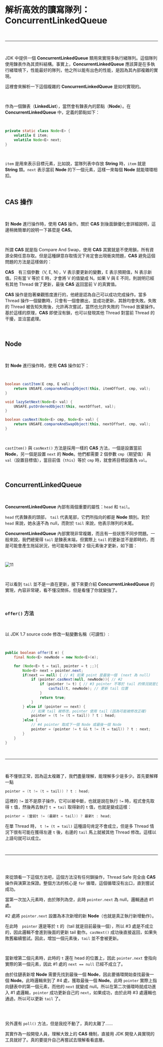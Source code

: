 # 解析高效的讀寫隊列：__ConcurrentLinkedQueue__

<br>

---

<br>

JDK 中提供一個 __ConcurrentLinkedQueue__ 類用來實現多執行緒隊列。這個隊列使用鍊表作為其資料結構。事實上，__ConcurrentLinkedQueue__ 應該算是在多執行緒環境下，性能最好的隊列，他之所以能有出色的性能，是因為其內部複雜的實現。

這裡會來解析一下這個複雜的 __ConcurrentLinkedQueue__ 是如何實現的。

<br>

作為一個鍊表（__LinkedList__），當然會有鍊表內的節點（__Node__）。在 __ConcurrentLinkedQueue__ 中，定義的節點如下：

<br>

```java
private static class Node<E> {
    volatile E item;
    volatile Node<E> next;
}
```

<br>

`item` 是用來表示目標元素，比如說，當隊列表中存放 __String__ 時，`item` 就是 __String__ 類。`next` 表示當前 __Node__ 的下一個元素，這樣一來每個 __Node__ 就能環環相扣。

<br>

## __CAS__ 操作

<br>

對 __Node__ 進行操作時，使用 __CAS__ 操作。關於 __CAS__ 到後面鎖優化會詳細說明，這邊稍微簡單的說明一下甚麼是 __CAS__。

<br>

所謂 __CAS__ 就是指 Compare And Swap，使用 __CAS__ 其實就是不使用鎖，所有資源全開任意存取。但是這種肆意存取情況下肯定會出現衝突問題，__CAS__ 避免這個問題的方法是這樣做的：

__CAS__　有三個參數（V, E, N），V 表示要更新的變數，E 表示預期值，N 表示新值。只有當 V 等於 E 時，才會將 V 的值變成 N。如果 V 與 E 不同，則說明已經有其他 Thread 做了更新，最後 __CAS__ 返回當前 V 的真實值。

__CAS__ 操作是抱著樂觀態度進行的，他總是認為自己可以成功完成操作。當多 Thread 操作一個變數時，只會有一個會勝出，並成功更新，其餘均會失敗。失敗的 Thread 被告知失敗後，允許再次嘗試，當然也允許失敗的 Thread 放棄操作。基於這樣的原理，__CAS__ 即使沒有鎖，也可以發現其他 Thread 對當前 Thread 的干擾，並洽當處理。

<br>

## __Node__

<br>

對 __Node__ 進行操作時，使用 __CAS__ 操作如下：

<br>

```java
boolean castItem(E cmp, E val) {
    return UNSAFE.compareAndSwapObject(this, itemOffset, cmp, val);
}

void lazySetNext(Node<E> val) {
    UNSAFE.putOrderedObject(this, nextOffset, val);
}

boolean casNext(Node<E> cmp, Node<E> val) {
    return UNSAFE.compareAndSwapObject(this, nextOffset, cmp, val);
}
```

<br>

`castItem()` 與 `casNext()` 方法是採用一樣的 __CAS__ 方法，一個是設置當前 __Node__，另一個是設置 `next` 的 __Node__。他們都需要 2 個參數 `cmp`（期望值） 與 `val`（設置目標值），當目前值（`this`）等於 `cmp` 時，就會將目標設置為 `val`。

<br>

## __ConcurrentLinkedQueue__

<br>

__ConcurrentLinkedQueue__ 內部有兩個重要的屬性：`head` 和 `tail`。

`head` 代表鍊表的頭部， `tail` 代表尾部，它們所指向的都是 __Node__ 類別。對於 `head` 來說，她永遠不為 null，而對於 `tail` 來說，他表示隊列的末尾。

__ConcurrentLinkedQueue__ 內部實現非常複雜，而且有一些狀態不同步問題。一般來說，我們總覺得 `tail` 是鍊表末端，但實際上 `tail` 的更新並不是即時的，而是可能會產生拖延狀況，他可能每次新增 2 個元素後才更新，如下圖：

<br>

![11](../imgs/11.jpg)

<br>

可以看到 `tail` 並不是一直在更新，接下來要介紹 __ConcurrentLinkedQueue__ 的實現，內容非常硬，看不懂沒關係，但是看懂了你就變強了。

<br>

### `offer()` 方法


<br>

以 JDK 1.7 source code 修改一點變數名稱（可讀性）:

<br>

```java
public boolean offer(E e) {
    final Node<E> newNode = new Node<E>(e);

    for (Node<E> t = tail, pointer = t ;;){
        Node<E> next = pointer.next;
        if(next == null) { // #1 如果 point 是最後一個　(next 為 null)
            if (pointer.casNext(null, newNode)){ // #2
                if (pointer != t) { // #3 pointer 不等於 tail 的情況就是已經領先 tail 一個了
                    casTail(t, newNode); // 更新 tail 位置
                }
                return true;
            }
        } else if (pointer == next) {
            // 如果 tail 被修改，pointer 使用 tail (因為可能被修改正確)
            pointer = (t != (t = tail)) ? t : head;
        }else { 
            // #4 pointer 取成下一個 Node 或最後一個 Node
            pointer = (pointer != t && t != (t = tail)) ? t : next;
        }
    }
}
```

<br>

---

<br>

看不懂很正常，因為這太複雜了，我們盡量理解，能理解多少是多少。首先要解釋一點

```java
pointer = (t != (t = tail)) ? t : head;
```

這裡的 `!=` 並不是原子操作，它可以被中斷，也就是說在執行 `!=` 時，程式會先取得 `t` 值，然後再去執行 `t = tail` 取得新的 `t` 值，也就是變成這樣：

```java
pointer = (當前t != (最新t = tail)) ? 最新t : head;
```

在單 Thread 時， `t != (t = tail)` 這種語句肯定不會成立，但是多 Thread 情況下很有可能在獲得左邊 `t` 後，右邊的 `tail` 馬上就被其他 Thread 修改。這樣以上語句就可以成立。

<br>

---

<br>
<br>

來從頭看一下這個方法吧，這個方法沒有任何鎖操作，Thread Safe 完全由 __CAS__ 操作與演算法保證。整個方法的核心是 `for` 循環，這個循環沒有出口，直到嘗試成功。

當第一次加入元素時，由於隊列為空，此時 `pointer.next` 為 null，邏輯通過 #1 處。

#2 處將 `pointer.next` 設置為本次新增的新 __Node__（也就是真正執行新增動作）。

在此時　`pointer` 還是等於 `t` 的（tail 就是目前最後一個），所以 #3 處是不成立的，因此邏輯不會進到後面的更新 tail 動作。`casNext()` 成功後直接返回，如果失敗舊繼續嘗試。因此，增加一個元素後，`tail` 並不會被更新。

<br>

當新增第二個元素時，此時的 `t` 還在 head 的位置上，因此 `pointer.next` 會指向實際的第一個元素，因此 #1 處的 `next == null` 已經不成立了。

由於往鏈表新增 __Node__ 需要先找到最後一個 __Node__，因此要循環開始查找最後一個 __Node__。此時邏輯來到了 #4 處，獲取最後一個 __Node__。此時 `pointer` 實際上指向鏈表中的第一個元素，而他的 `next` 就變成 null。所以在第二次循環時就成功進入 #1 處邏輯，`pointer` 成功更新自己的 `next`，如果成功，由於此時 #3 處邏輯也通過，所以可以更新 `tail` 了。

<br>
<br>

另外還有 `poll()` 方法，但是我挖不動了，真的太難了......

其實作為一般開發人員，理解大致上的 __CAS__ 機制，直接用 JDK 開發人員實現的工具就好了。真的要提升自己再嘗試去理解看看底層。